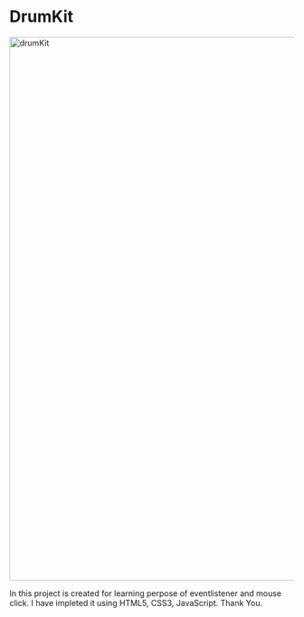 # DrumKit

<img width="960" alt="drumKit" src="https://user-images.githubusercontent.com/82077595/212534532-b56ebceb-0082-416e-98e4-917e94fbfba1.png">


In this project is created for learning perpose of eventlistener and mouse click. I have impleted it using HTML5, CSS3, JavaScript.
Thank You.
